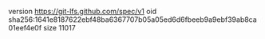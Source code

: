 version https://git-lfs.github.com/spec/v1
oid sha256:1641e8187622ebf48ba6367707b05a05ed6d6fbeeb9a9ebf39ab8ca01eef4e0f
size 11017
